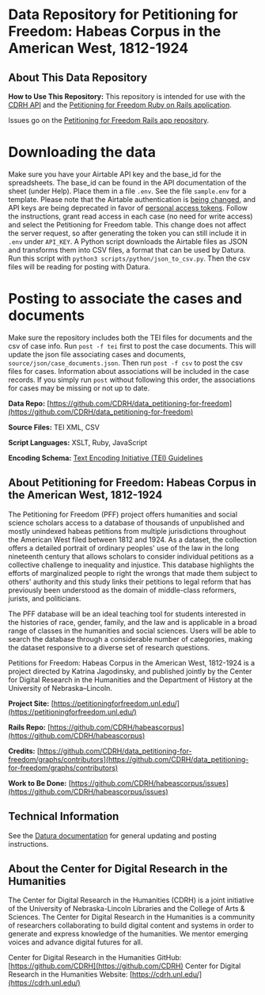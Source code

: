 # Data Repository for Petitioning for Freedom: Habeas Corpus in the American West, 1812-1924

## About This Data Repository

**How to Use This Repository:** This repository is intended for use with the [CDRH API](https://github.com/CDRH/api) and the [Petitioning for Freedom Ruby on Rails application](https://github.com/CDRH/habeascorpus).

Issues go on the [Petitioning for Freedom Rails app repository](https://github.com/CDRH/habeascorpus).

# Downloading the data

Make sure you have your Airtable API key and the base_id for the spreadsheets. The base_id can be found in the API documentation of the sheet (under Help). Place them in a file `.env`. See the file `sample.env` for a template.
Please note that the Airtable authentication is [being changed](https://community.airtable.com/t5/announcements/new-api-capabilities-now-in-ga-and-upcoming-api-keys-deprecation/ba-p/141824?utm_ID=recdXE5vJZZ5vR0mh&utm_ID=recdXE5vJZZ5vR0mh&utm_source=lifecycle_team&utm_source=lifecycle_team&utm_medium=email&utm_medium=email&utm_campaign=it_ss_ss_api_deprecation&utm_campaign=it_ss_ss_api_depreciation&utm_content=email-blast_api_1a&utm_content=email-blast_api_key_users), and API keys are being deprecated in favor of [personal access tokens](https://airtable.com/developers/web/guides/personal-access-tokens). Follow the instructions, grant read access in each case (no need for write access) and select the Petitioning for Freedom table. This change does not affect the server request, so after generating the token you can still include it in `.env` under `API_KEY`.
A Python script downloads the Airtable files as JSON and transforms them into CSV files, a format that can be used by Datura. Run this script with `python3 scripts/python/json_to_csv.py`. Then the csv files will be reading for posting with Datura.

# Posting to associate the cases and documents

Make sure the repository includes both the TEI files for documents and the csv of case info.
Run `post -f tei` first to post the case documents. This will update the json file associating cases and documents, `source/json/case_documents.json`.
Then run `post -f csv` to post the csv files for cases. Information about associations will be included in the case records.
If you simply run `post` without following this order, the associations for cases may be missing or not up to date.

**Data Repo:** [https://github.com/CDRH/data_petitioning-for-freedom](https://github.com/CDRH/data_petitioning-for-freedom)

**Source Files:** TEI XML, CSV

**Script Languages:** XSLT, Ruby, JavaScript

**Encoding Schema:** [Text Encoding Initiative (TEI) Guidelines](https://tei-c.org/release/doc/tei-p5-doc/en/html/index.html)

## About Petitioning for Freedom: Habeas Corpus in the American West, 1812-1924 

The Petitioning for Freedom (PFF) project offers humanities and social science scholars access to a database of thousands of unpublished and mostly unindexed habeas petitions from multiple jurisdictions throughout the American West filed between 1812 and 1924. As a dataset, the collection offers a detailed portrait of ordinary peoples' use of the law in the long nineteenth century that allows scholars to consider individual petitions as a collective challenge to inequality and injustice. This database highlights the efforts of marginalized people to right the wrongs that made them subject to others' authority and this study links their petitions to legal reform that has previously been understood as the domain of middle-class reformers, jurists, and politicians. 

The PFF database will be an ideal teaching tool for students interested in the histories of race, gender, family, and the law and is applicable in a broad range of classes in the humanities and social sciences. Users will be able to search the database through a considerable number of categories, making the dataset responsive to a diverse set of research questions. 

Petitions for Freedom: Habeas Corpus in the American West, 1812-1924 is a project directed by Katrina Jagodinsky, and published jointly by the Center for Digital Research in the Humanities and the Department of History at the University of Nebraska–Lincoln.

**Project Site:** [https://petitioningforfreedom.unl.edu/](https://petitioningforfreedom.unl.edu/)

**Rails Repo:** [https://github.com/CDRH/habeascorpus](https://github.com/CDRH/habeascorpus)

**Credits:** [https://github.com/CDRH/data_petitioning-for-freedom/graphs/contributors](https://github.com/CDRH/data_petitioning-for-freedom/graphs/contributors)

**Work to Be Done:** [https://github.com/CDRH/habeascorpus/issues](https://github.com/CDRH/habeascorpus/issues)

## Technical Information

See the [Datura documentation](https://github.com/CDRH/datura) for general updating and posting instructions. 

## About the Center for Digital Research in the Humanities

The Center for Digital Research in the Humanities (CDRH) is a joint initiative of the University of Nebraska-Lincoln Libraries and the College of Arts & Sciences. The Center for Digital Research in the Humanities is a community of researchers collaborating to build digital content and systems in order to generate and express knowledge of the humanities. We mentor emerging voices and advance digital futures for all.

Center for Digital Research in the Humanities GitHub: [https://github.com/CDRH](https://github.com/CDRH)
Center for Digital Research in the Humanities Website: [https://cdrh.unl.edu/](https://cdrh.unl.edu/)
